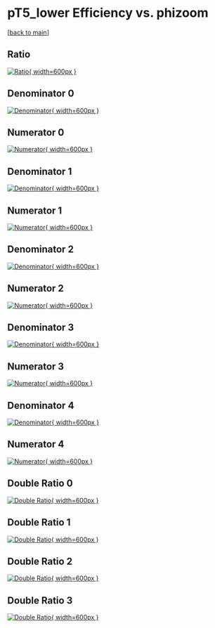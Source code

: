 # pT5_lower Efficiency vs. phizoom

[[back to main](./)]



## Ratio

[![Ratio](../mtv/var/pT5_lower_loweta_0_0_eff_phizoom.png){ width=600px }](../mtv/var/pT5_lower_loweta_0_0_eff_phizoom.pdf)

## Denominator 0

[![Denominator](../mtv/den/pT5_lower_loweta_0_0_eff_phizoom_den0.png){ width=600px }](../mtv/den/pT5_lower_loweta_0_0_eff_phizoom_den0.pdf)

## Numerator 0

[![Numerator](../mtv/num/pT5_lower_loweta_0_0_eff_phizoom_num0.png){ width=600px }](../mtv/num/pT5_lower_loweta_0_0_eff_phizoom_num0.pdf)

## Denominator 1

[![Denominator](../mtv/den/pT5_lower_loweta_0_0_eff_phizoom_den1.png){ width=600px }](../mtv/den/pT5_lower_loweta_0_0_eff_phizoom_den1.pdf)

## Numerator 1

[![Numerator](../mtv/num/pT5_lower_loweta_0_0_eff_phizoom_num1.png){ width=600px }](../mtv/num/pT5_lower_loweta_0_0_eff_phizoom_num1.pdf)

## Denominator 2

[![Denominator](../mtv/den/pT5_lower_loweta_0_0_eff_phizoom_den2.png){ width=600px }](../mtv/den/pT5_lower_loweta_0_0_eff_phizoom_den2.pdf)

## Numerator 2

[![Numerator](../mtv/num/pT5_lower_loweta_0_0_eff_phizoom_num2.png){ width=600px }](../mtv/num/pT5_lower_loweta_0_0_eff_phizoom_num2.pdf)

## Denominator 3

[![Denominator](../mtv/den/pT5_lower_loweta_0_0_eff_phizoom_den3.png){ width=600px }](../mtv/den/pT5_lower_loweta_0_0_eff_phizoom_den3.pdf)

## Numerator 3

[![Numerator](../mtv/num/pT5_lower_loweta_0_0_eff_phizoom_num3.png){ width=600px }](../mtv/num/pT5_lower_loweta_0_0_eff_phizoom_num3.pdf)

## Denominator 4

[![Denominator](../mtv/den/pT5_lower_loweta_0_0_eff_phizoom_den4.png){ width=600px }](../mtv/den/pT5_lower_loweta_0_0_eff_phizoom_den4.pdf)

## Numerator 4

[![Numerator](../mtv/num/pT5_lower_loweta_0_0_eff_phizoom_num4.png){ width=600px }](../mtv/num/pT5_lower_loweta_0_0_eff_phizoom_num4.pdf)

## Double Ratio 0

[![Double Ratio](../mtv/ratio/pT5_lower_loweta_0_0_eff_phizoom_ratio0.png){ width=600px }](../mtv/ratio/pT5_lower_loweta_0_0_eff_phizoom_ratio0.pdf)

## Double Ratio 1

[![Double Ratio](../mtv/ratio/pT5_lower_loweta_0_0_eff_phizoom_ratio1.png){ width=600px }](../mtv/ratio/pT5_lower_loweta_0_0_eff_phizoom_ratio1.pdf)

## Double Ratio 2

[![Double Ratio](../mtv/ratio/pT5_lower_loweta_0_0_eff_phizoom_ratio2.png){ width=600px }](../mtv/ratio/pT5_lower_loweta_0_0_eff_phizoom_ratio2.pdf)

## Double Ratio 3

[![Double Ratio](../mtv/ratio/pT5_lower_loweta_0_0_eff_phizoom_ratio3.png){ width=600px }](../mtv/ratio/pT5_lower_loweta_0_0_eff_phizoom_ratio3.pdf)

